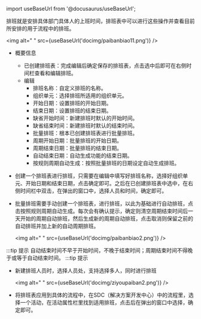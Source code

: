 
import useBaseUrl from '@docusaurus/useBaseUrl';

排班就是安排具体部门具体人的上班时间，排班表中可以进行这些操作并查看目前所安排的用于流程中的排班。

<img alt=" " src={useBaseUrl('docimg/paibanbiao11.png')} />

* 概要信息
  * 已创建排班表：完成编辑后确定保存的排班表，点击选中后即可在右侧时间栏查看和编辑排班。
  * 编辑
    * 排班名称：自定义排班的名称。
    * 组织单元：选择排班所适用的组织单元。
    * 开始日期：设置排班的开始日期。
    * 结束日期：设置排班的结束日期。
    * 缺省开始时间：新建排班时默认的开始时间。
    * 缺省结束时间：新建排班时默认的结束时间。
    * 批量排班：根本已创建排班表进行批量排班。
    * 周期开始日期：批量排班的开始日期。
    * 周期结束日期：批量排班的结束日期。
    * 自动结束日期：自动生成功能的结束日期。
    * 按规则周期自动生成：按照批量排班的日期设定自动生成排班。

* 创建一个排班表进行排班，只需要在编辑中填写好排班名称，选择好组织单元、开始日期和结束日期，点击确定即可。之后在已创建排班表中选中，在右侧时间栏中双击，在弹出的窗口中，选择人员和时间，确定即可。

* 批量排班需要手动创建一个排班表，进行排班，以此为基础进行自动排班，点击按照规则周期自动生成。每次会有确认提示，确定则清空周期结束时间后一天开始的周期自动排班，然后生成新的周期自动排班，点击取消则保留之前的自动排班并加上新的自动周期排班。

  <img alt=" " src={useBaseUrl('docimg/paibanbiao2.png')} />

:::tip 提示
自动结束时间不早于开始时间，不晚于结束时间；周期结束时间不得晚于或等于自动结束时间。
:::tip 提示

* 新建排班人员时，选择人员处，支持选择多人，同时进行排班

  <img alt=" " src={useBaseUrl('docimg/ziyoupaiban2.png')} />

* 将排班表应用到具体的流程中，在SDC（解决方案开发中心）中的流程里，选择一个活动，在活动属性栏里找到适用排班，点击后在弹出的窗口中选择，确定即可。
